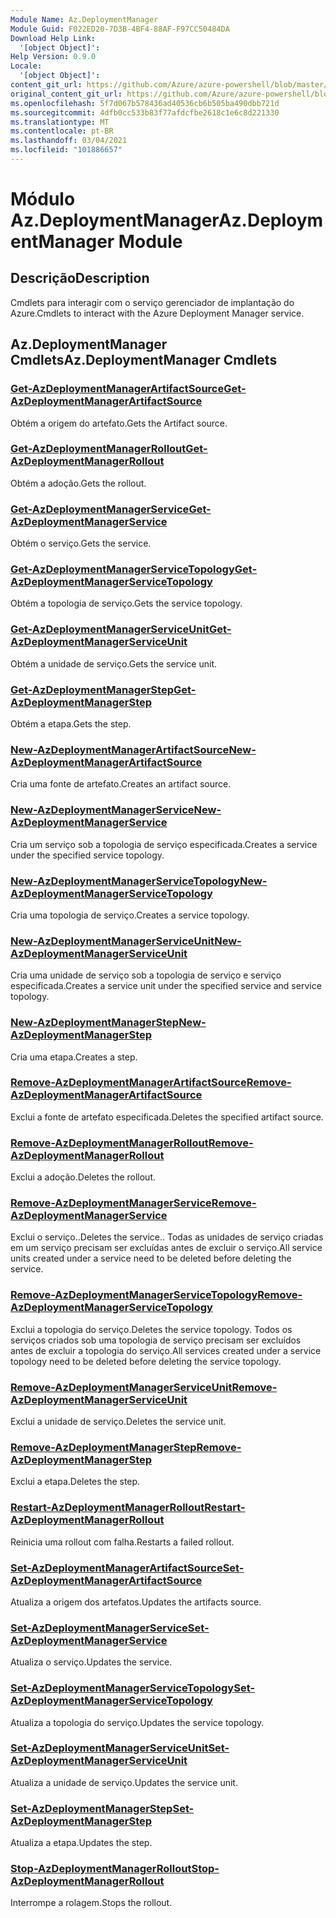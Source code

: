 ```yaml
---
Module Name: Az.DeploymentManager
Module Guid: F022ED20-7D3B-4BF4-88AF-F97CC50484DA
Download Help Link:
  '[object Object]': 
Help Version: 0.9.0
Locale:
  '[object Object]': 
content_git_url: https://github.com/Azure/azure-powershell/blob/master/src/DeploymentManager/DeploymentManager/help/Az.DeploymentManager.md
original_content_git_url: https://github.com/Azure/azure-powershell/blob/master/src/DeploymentManager/DeploymentManager/help/Az.DeploymentManager.md
ms.openlocfilehash: 5f7d067b578436ad40536cb6b505ba490dbb721d
ms.sourcegitcommit: 4dfb0cc533b83f77afdcfbe2618c1e6c8d221330
ms.translationtype: MT
ms.contentlocale: pt-BR
ms.lasthandoff: 03/04/2021
ms.locfileid: "101886657"
---
```

# <span data-ttu-id="a6396-101">Módulo Az.DeploymentManager</span><span class="sxs-lookup"><span data-stu-id="a6396-101">Az.DeploymentManager Module</span></span>
## <span data-ttu-id="a6396-102">Descrição</span><span class="sxs-lookup"><span data-stu-id="a6396-102">Description</span></span>
<span data-ttu-id="a6396-103">Cmdlets para interagir com o serviço gerenciador de implantação do Azure.</span><span class="sxs-lookup"><span data-stu-id="a6396-103">Cmdlets to interact with the Azure Deployment Manager service.</span></span>

## <span data-ttu-id="a6396-104">Az.DeploymentManager Cmdlets</span><span class="sxs-lookup"><span data-stu-id="a6396-104">Az.DeploymentManager Cmdlets</span></span>
### [<span data-ttu-id="a6396-105">Get-AzDeploymentManagerArtifactSource</span><span class="sxs-lookup"><span data-stu-id="a6396-105">Get-AzDeploymentManagerArtifactSource</span></span>](Get-AzDeploymentManagerArtifactSource.md)
<span data-ttu-id="a6396-106">Obtém a origem do artefato.</span><span class="sxs-lookup"><span data-stu-id="a6396-106">Gets the Artifact source.</span></span>

### [<span data-ttu-id="a6396-107">Get-AzDeploymentManagerRollout</span><span class="sxs-lookup"><span data-stu-id="a6396-107">Get-AzDeploymentManagerRollout</span></span>](Get-AzDeploymentManagerRollout.md)
<span data-ttu-id="a6396-108">Obtém a adoção.</span><span class="sxs-lookup"><span data-stu-id="a6396-108">Gets the rollout.</span></span>

### [<span data-ttu-id="a6396-109">Get-AzDeploymentManagerService</span><span class="sxs-lookup"><span data-stu-id="a6396-109">Get-AzDeploymentManagerService</span></span>](Get-AzDeploymentManagerService.md)
<span data-ttu-id="a6396-110">Obtém o serviço.</span><span class="sxs-lookup"><span data-stu-id="a6396-110">Gets the service.</span></span>

### [<span data-ttu-id="a6396-111">Get-AzDeploymentManagerServiceTopology</span><span class="sxs-lookup"><span data-stu-id="a6396-111">Get-AzDeploymentManagerServiceTopology</span></span>](Get-AzDeploymentManagerServiceTopology.md)
<span data-ttu-id="a6396-112">Obtém a topologia de serviço.</span><span class="sxs-lookup"><span data-stu-id="a6396-112">Gets the service topology.</span></span>

### [<span data-ttu-id="a6396-113">Get-AzDeploymentManagerServiceUnit</span><span class="sxs-lookup"><span data-stu-id="a6396-113">Get-AzDeploymentManagerServiceUnit</span></span>](Get-AzDeploymentManagerServiceUnit.md)
<span data-ttu-id="a6396-114">Obtém a unidade de serviço.</span><span class="sxs-lookup"><span data-stu-id="a6396-114">Gets the service unit.</span></span>

### [<span data-ttu-id="a6396-115">Get-AzDeploymentManagerStep</span><span class="sxs-lookup"><span data-stu-id="a6396-115">Get-AzDeploymentManagerStep</span></span>](Get-AzDeploymentManagerStep.md)
<span data-ttu-id="a6396-116">Obtém a etapa.</span><span class="sxs-lookup"><span data-stu-id="a6396-116">Gets the step.</span></span>

### [<span data-ttu-id="a6396-117">New-AzDeploymentManagerArtifactSource</span><span class="sxs-lookup"><span data-stu-id="a6396-117">New-AzDeploymentManagerArtifactSource</span></span>](New-AzDeploymentManagerArtifactSource.md)
<span data-ttu-id="a6396-118">Cria uma fonte de artefato.</span><span class="sxs-lookup"><span data-stu-id="a6396-118">Creates an artifact source.</span></span>

### [<span data-ttu-id="a6396-119">New-AzDeploymentManagerService</span><span class="sxs-lookup"><span data-stu-id="a6396-119">New-AzDeploymentManagerService</span></span>](New-AzDeploymentManagerService.md)
<span data-ttu-id="a6396-120">Cria um serviço sob a topologia de serviço especificada.</span><span class="sxs-lookup"><span data-stu-id="a6396-120">Creates a service under the specified service topology.</span></span>

### [<span data-ttu-id="a6396-121">New-AzDeploymentManagerServiceTopology</span><span class="sxs-lookup"><span data-stu-id="a6396-121">New-AzDeploymentManagerServiceTopology</span></span>](New-AzDeploymentManagerServiceTopology.md)
<span data-ttu-id="a6396-122">Cria uma topologia de serviço.</span><span class="sxs-lookup"><span data-stu-id="a6396-122">Creates a service topology.</span></span>

### [<span data-ttu-id="a6396-123">New-AzDeploymentManagerServiceUnit</span><span class="sxs-lookup"><span data-stu-id="a6396-123">New-AzDeploymentManagerServiceUnit</span></span>](New-AzDeploymentManagerServiceUnit.md)
<span data-ttu-id="a6396-124">Cria uma unidade de serviço sob a topologia de serviço e serviço especificada.</span><span class="sxs-lookup"><span data-stu-id="a6396-124">Creates a service unit under the specified service and service topology.</span></span>

### [<span data-ttu-id="a6396-125">New-AzDeploymentManagerStep</span><span class="sxs-lookup"><span data-stu-id="a6396-125">New-AzDeploymentManagerStep</span></span>](New-AzDeploymentManagerStep.md)
<span data-ttu-id="a6396-126">Cria uma etapa.</span><span class="sxs-lookup"><span data-stu-id="a6396-126">Creates a step.</span></span>

### [<span data-ttu-id="a6396-127">Remove-AzDeploymentManagerArtifactSource</span><span class="sxs-lookup"><span data-stu-id="a6396-127">Remove-AzDeploymentManagerArtifactSource</span></span>](Remove-AzDeploymentManagerArtifactSource.md)
<span data-ttu-id="a6396-128">Exclui a fonte de artefato especificada.</span><span class="sxs-lookup"><span data-stu-id="a6396-128">Deletes the specified artifact source.</span></span>

### [<span data-ttu-id="a6396-129">Remove-AzDeploymentManagerRollout</span><span class="sxs-lookup"><span data-stu-id="a6396-129">Remove-AzDeploymentManagerRollout</span></span>](Remove-AzDeploymentManagerRollout.md)
<span data-ttu-id="a6396-130">Exclui a adoção.</span><span class="sxs-lookup"><span data-stu-id="a6396-130">Deletes the rollout.</span></span>

### [<span data-ttu-id="a6396-131">Remove-AzDeploymentManagerService</span><span class="sxs-lookup"><span data-stu-id="a6396-131">Remove-AzDeploymentManagerService</span></span>](Remove-AzDeploymentManagerService.md)
<span data-ttu-id="a6396-132">Exclui o serviço..</span><span class="sxs-lookup"><span data-stu-id="a6396-132">Deletes the service..</span></span> <span data-ttu-id="a6396-133">Todas as unidades de serviço criadas em um serviço precisam ser excluídas antes de excluir o serviço.</span><span class="sxs-lookup"><span data-stu-id="a6396-133">All service units created under a service need to be deleted before deleting the service.</span></span>

### [<span data-ttu-id="a6396-134">Remove-AzDeploymentManagerServiceTopology</span><span class="sxs-lookup"><span data-stu-id="a6396-134">Remove-AzDeploymentManagerServiceTopology</span></span>](Remove-AzDeploymentManagerServiceTopology.md)
<span data-ttu-id="a6396-135">Exclui a topologia do serviço.</span><span class="sxs-lookup"><span data-stu-id="a6396-135">Deletes the service topology.</span></span> <span data-ttu-id="a6396-136">Todos os serviços criados sob uma topologia de serviço precisam ser excluídos antes de excluir a topologia do serviço.</span><span class="sxs-lookup"><span data-stu-id="a6396-136">All services created under a service topology need to be deleted before deleting the service topology.</span></span>

### [<span data-ttu-id="a6396-137">Remove-AzDeploymentManagerServiceUnit</span><span class="sxs-lookup"><span data-stu-id="a6396-137">Remove-AzDeploymentManagerServiceUnit</span></span>](Remove-AzDeploymentManagerServiceUnit.md)
<span data-ttu-id="a6396-138">Exclui a unidade de serviço.</span><span class="sxs-lookup"><span data-stu-id="a6396-138">Deletes the service unit.</span></span>

### [<span data-ttu-id="a6396-139">Remove-AzDeploymentManagerStep</span><span class="sxs-lookup"><span data-stu-id="a6396-139">Remove-AzDeploymentManagerStep</span></span>](Remove-AzDeploymentManagerStep.md)
<span data-ttu-id="a6396-140">Exclui a etapa.</span><span class="sxs-lookup"><span data-stu-id="a6396-140">Deletes the step.</span></span>

### [<span data-ttu-id="a6396-141">Restart-AzDeploymentManagerRollout</span><span class="sxs-lookup"><span data-stu-id="a6396-141">Restart-AzDeploymentManagerRollout</span></span>](Restart-AzDeploymentManagerRollout.md)
<span data-ttu-id="a6396-142">Reinicia uma rollout com falha.</span><span class="sxs-lookup"><span data-stu-id="a6396-142">Restarts a failed rollout.</span></span>

### [<span data-ttu-id="a6396-143">Set-AzDeploymentManagerArtifactSource</span><span class="sxs-lookup"><span data-stu-id="a6396-143">Set-AzDeploymentManagerArtifactSource</span></span>](Set-AzDeploymentManagerArtifactSource.md)
<span data-ttu-id="a6396-144">Atualiza a origem dos artefatos.</span><span class="sxs-lookup"><span data-stu-id="a6396-144">Updates the artifacts source.</span></span>

### [<span data-ttu-id="a6396-145">Set-AzDeploymentManagerService</span><span class="sxs-lookup"><span data-stu-id="a6396-145">Set-AzDeploymentManagerService</span></span>](Set-AzDeploymentManagerService.md)
<span data-ttu-id="a6396-146">Atualiza o serviço.</span><span class="sxs-lookup"><span data-stu-id="a6396-146">Updates the service.</span></span>

### [<span data-ttu-id="a6396-147">Set-AzDeploymentManagerServiceTopology</span><span class="sxs-lookup"><span data-stu-id="a6396-147">Set-AzDeploymentManagerServiceTopology</span></span>](Set-AzDeploymentManagerServiceTopology.md)
<span data-ttu-id="a6396-148">Atualiza a topologia do serviço.</span><span class="sxs-lookup"><span data-stu-id="a6396-148">Updates the service topology.</span></span>

### [<span data-ttu-id="a6396-149">Set-AzDeploymentManagerServiceUnit</span><span class="sxs-lookup"><span data-stu-id="a6396-149">Set-AzDeploymentManagerServiceUnit</span></span>](Set-AzDeploymentManagerServiceUnit.md)
<span data-ttu-id="a6396-150">Atualiza a unidade de serviço.</span><span class="sxs-lookup"><span data-stu-id="a6396-150">Updates the service unit.</span></span>

### [<span data-ttu-id="a6396-151">Set-AzDeploymentManagerStep</span><span class="sxs-lookup"><span data-stu-id="a6396-151">Set-AzDeploymentManagerStep</span></span>](Set-AzDeploymentManagerStep.md)
<span data-ttu-id="a6396-152">Atualiza a etapa.</span><span class="sxs-lookup"><span data-stu-id="a6396-152">Updates the step.</span></span>

### [<span data-ttu-id="a6396-153">Stop-AzDeploymentManagerRollout</span><span class="sxs-lookup"><span data-stu-id="a6396-153">Stop-AzDeploymentManagerRollout</span></span>](Stop-AzDeploymentManagerRollout.md)
<span data-ttu-id="a6396-154">Interrompe a rolagem.</span><span class="sxs-lookup"><span data-stu-id="a6396-154">Stops the rollout.</span></span>

